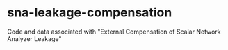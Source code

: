 # sna-leakage-compensation
Code and data associated with "External Compensation of Scalar Network Analyzer Leakage"
